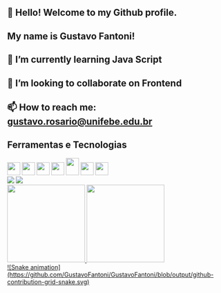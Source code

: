  ## 👋 Hello! Welcome to my Github profile.
 ## My name is Gustavo Fantoni!

## 🌱 I’m currently learning Java Script
## 👯 I’m looking to collaborate on Frontend
## 📫 How to reach me: gustavo.rosario@unifebe.edu.br

## Ferramentas e Tecnologias
<div>
            <img src="https://cdn.jsdelivr.net/gh/devicons/devicon/icons/arduino/arduino-original-wordmark.svg" width="30" height="30" />
            <img src="https://cdn.jsdelivr.net/gh/devicons/devicon/icons/css3/css3-original.svg" width="30" height="30"/>
            <img src="https://cdn.jsdelivr.net/gh/devicons/devicon/icons/figma/figma-original.svg" width="30" height="30"/>
            <img src="https://cdn.jsdelivr.net/gh/devicons/devicon/icons/html5/html5-original.svg" width="30" height="30"/>  
            <img src="https://cdn.jsdelivr.net/gh/devicons/devicon/icons/java/java-original.svg" width="30" height="40"/>
            <img src="https://cdn.jsdelivr.net/gh/devicons/devicon/icons/javascript/javascript-original.svg" width="30" height="30"/>
            <img src="https://cdn.jsdelivr.net/gh/devicons/devicon/icons/vscode/vscode-original.svg" width="30" height="30"/>

  <div>
            <a href = "mailto:gustavo.rosario@unifebe.edu.br"><img loading="lazy" src="https://img.shields.io/badge/Gmail-D14836?style=for-the-badge&logo=gmail&logoColor=white" target="_blank"></a>
            <a href="https://instagram.com/gustavo_fantoni_05" target="_blank"><img loading="lazy" src="https://img.shields.io/badge/-Instagram-%23E4405F?style=for-the-badge&logo=instagram&logoColor=white" target="_blank"></a>
  </div>
  <div>
    <a href="https://github.com/seu-usuário-aqui">
    <img loading="lazy" height="180em" src="https://github-readme-stats.vercel.app/api/top-langs/?username=seu-usuário-aqui&layout=compact&langs_count=7&theme=dracula"/>
    <img loading="lazy" height="180em" src="https://github-readme-stats.vercel.app/api?username=seu-usuário-aqui&show_icons=true&theme=dracula&include_all_commits=true&count_private=true"/>
    </div>
![Snake animation](https://github.com/GustavoFantoni/GustavoFantoni/blob/output/github-contribution-grid-snake.svg)

